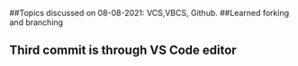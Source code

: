 ##Topics discussed on 08-08-2021: VCS,VBCS, Github.
##Learned forking and branching
## Third commit is through VS Code editor
